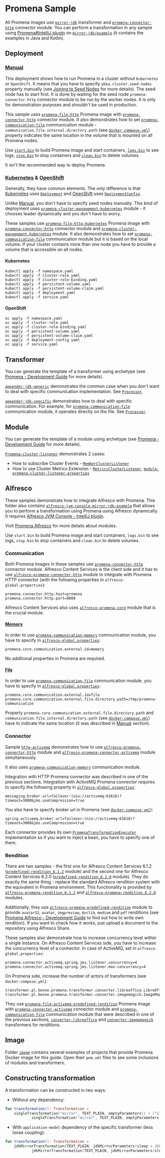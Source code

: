 # Promena Sample
All Promena images use [`mirror-jdk`](./transformer/mirror-jdk) transformer and [`promena-connector-http`](https://gitlab.office.beone.pl/promena/promena/tree/master/module/connector/activemq) connector module. 
You can perform a transformation in any sample using [Promena#IntelliJ plugin](https://gitlab.office.beone.pl/promena/promena#intellij-plugin) on [`mirror-jdk/example`](./transformer/mirror-jdk/example) (it contains the examples in Java and Kotlin).

## Deployment
### [Manual](./deployment/manual)
This deployment shows how to run Promena in a cluster without `Kubernetes` or `OpenShift`. It means that you have to specify `akka.cluster.seed-nodes` property manually (see [Joining to Seed Nodes](https://doc.akka.io/docs/akka/2.5.26/cluster-usage.html#joining-to-seed-nodes) for more details). The seed node has to start first. It is done by waiting for the seed node `promena-connector-http` connector module to be run by the worker nodes. It is only for demonstration purposes and shouldn't be used in production. 

This sample uses [`promena-file-http`](./image/promena-file-http) Promena image with [`promena-connector-http`](https://gitlab.office.beone.pl/promena/promena/tree/master/module/connector/activemq) connector module. It also demonstrates how to set [`promena-communication-file`](https://gitlab.office.beone.pl/promena/promena/tree/master/module/communication/file) communication module - `communication.file.internal.directory.path` (see [`docker-compose.yml`](./deployment/manual/docker-compose.yml)) property indicates the same location in the volume that is mounted on all Promena nodes.

Use [`start.bin`](./deployment/manual/bin/start.sh) to build Promena image and start containers, [`logs.bin`](./deployment/manual/bin/logs.sh) to see logs, [`stop.bin`](./deployment/manual/bin/stop.sh) to stop containers and [`clean.bin`](./deployment/manual/bin/clean.sh) to delete volumes.

It isn't the recommended way to deploy Promena.

### [Kubernetes](./deployment/kubernetes) & [OpenShift](./deployment/openshift)
Generally, they have common elements. The only difference is that [Kubernetes](./deployment/kubernetes) uses [`Deployment`](./deployment/kubernetes/deployment.yaml) and [OpenShift](./deployment/openshift) uses [`DeploymentConfig`](./deployment/openshift/deployment-config.yaml).

Unlike [Manual](./deployment/manual), you don't have to specify seed nodes manually. This kind of deployment uses [`promena-cluster-management-kubernetes`](https://gitlab.office.beone.pl/promena/promena/tree/master/module/cluster/management/kubernetes) module - it chooses leader dynamically and you don't have to worry.

 These samples use [`promena-file-http-kubernetes`](./image/promena-file-http-kubernetes) Promena image with [`promena-connector-http`](https://gitlab.office.beone.pl/promena/promena/tree/master/module/connector/activemq) connector module and [`promena-cluster-management-kubernetes`](https://gitlab.office.beone.pl/promena/promena/tree/master/module/cluster/management/kubernetes) module. It also demonstrates how to set [`promena-communication-file`](https://gitlab.office.beone.pl/promena/promena/tree/master/module/communication/file) communication module but it is based on the local volume. If your cluster contains more than one node you have to provide a volume that is accessible on all nodes.
 
#### Kubernetes
```
kubectl apply -f namespace.yaml
kubectl apply -f cluster-role.yaml
kubectl apply -f cluster-role-binding.yaml
kubectl apply -f persistent-volume.yaml
kubectl apply -f persistent-volume-claim.yaml
kubectl apply -f deployment.yaml
kubectl apply -f service.yaml
```

#### OpenShift
```
oc apply -f namespace.yaml
oc apply -f cluster-role.yaml
oc apply -f cluster-role-binding.yaml
oc apply -f persistent-volume.yaml
oc apply -f persistent-volume-claim.yaml
oc apply -f deployment-config.yaml
oc apply -f service.yaml
```

## Transformer
You can generate the template of a transformer using archetype (see [Promena - Development Guide](https://gitlab.office.beone.pl/promena/promena/blob/master/DEVELOPMENT-GUIDE.md) for more details). 

[`appender-jdk-generic`](./transformer/appender-jdk-general) demonstrates the common case when you don't want to deal with specific communication implementation. See [`Processor`](./transformer/appender-jdk-general/implementation/src/main/kotlin/pl/beone/promena/transformer/appender/jdkgeneral/processor/Processor.kt).

[`appender-jdk-specific`](./transformer/appender-jdk-specific) demonstrates how to deal with specific communication. For example, for [`promena-communication-file`](https://gitlab.office.beone.pl/promena/promena/tree/master/module/communication/file) communication module, it operates directly on the file. See [`Processor`](./transformer/appender-jdk-specific/implementation/src/main/kotlin/pl/beone/promena/transformer/appender/jdkspecific/processor/Processor.kt).

## Module
You can generate the template of a module using archetype (see [Promena - Development Guide](https://gitlab.office.beone.pl/promena/promena/blob/master/DEVELOPMENT-GUIDE.md) for more details). 

[`Promena-cluster-listener`](./module/promena-cluster-listener) demonstrates 2 cases:
* How to subscribe Cluster Events - [`MemberClusterListener`](./module/promena-cluster-listener/internal/src/main/kotlin/pl/beone/promena/cluster/listener/MemberClusterListener.kt)
* How to use Cluster Metrics Extension - [`MetricsClusterListener`](./module/promena-cluster-listener/internal/src/main/kotlin/pl/beone/promena/cluster/listener/MetricsClusterListener.kt), [`module-promena-cluster-listener.properties`](./module/promena-cluster-listener/configuration/src/main/resources/module-promena-cluster-listener.properties)

## Alfresco
These samples demonstrate how to integrate Alfresco with Promena. This folder also contains [`alfresco-jvm-console-mirror-jdk-example`](./alfresco/alfresco-jvm-console-mirror-jdk-example) that allows you to perform a transformation using Promena using Alfresco dynamically. It requires [Alfresco JVM Console - IntelliJ plugin](https://github.com/Skotar/alfresco-jvm-console).

Visit [Promena Alfresco](https://gitlab.office.beone.pl/promena/promena-alfresco) for more details about modules.

Use `start.bin` to build Promena image and start containers, `logs.bin` to see logs, `stop.bin` to stop containers and `clean.bin` to delete volumes.

### Communication
Both Promena images in these samples use [`promena-connector-http`](https://gitlab.office.beone.pl/promena/promena/tree/master/module/connector/activemq) connector module. Alfresco Content Services is the client side and it has to use [`alfresco-promena-connector-http`](https://gitlab.office.beone.pl/promena/promena-alfresco/tree/master/connector/alfresco-promena-connector-http) module to integrate with Promena HTTP connector (with the following properties in `alfresco-global.properties`):
```properties
promena.connector.http.host=promena
promena.connector.http.port=8080
```
Alfresco Content Services also uses [`alfresco-promena-core`](https://gitlab.office.beone.pl/promena/promena-alfresco/tree/master/alfresco-promena-core) module that is the crucial module. 
 
#### [Memory](./alfresco/communication/memory)
In order to use [`promena-communication-memory`](https://gitlab.office.beone.pl/promena/promena/tree/master/module/communication/memory) communication module, you have to specify in [`alfresco-global.properties`](./alfresco/communication/memory/data/alfresco-global.properties):
```properties
promena.core.communication.external.id=memory
```
No additional properties in Promena are required.

#### [File](./alfresco/communication/file)
In order to use [`promena-communication-file`](https://gitlab.office.beone.pl/promena/promena/tree/master/module/communication/file) communication module, you have to specify in [`alfresco-global.properties`](./alfresco/communication/file/data/alfresco-global.properties):
```properties
promena.core.communication.external.id=file
promena.core.communication.external.file.directory.path=/tmp/promena-communication
```
Property `promena.core.communication.external.file.directory.path` and `communication.file.internal.directory.path` (see [`docker-compose.yml`](./alfresco/communication/file/docker-compose.yml)) have to indicate the same location (it was described in [Manual](#manual) section).

### Connector
Sample [`http-activemq`](./alfresco/connector/http-activemq) demonstrates how to use [`alfresco-promena-connector-http`](https://gitlab.office.beone.pl/promena/promena-alfresco/tree/master/connector/alfresco-promena-connector-http) module and [`alfresco-promena-connector-activemq`](https://gitlab.office.beone.pl/promena/promena-alfresco/tree/master/connector/alfresco-promena-connector-activemq) module simultaneously. 

It also uses [`promena-communication-memory`](https://gitlab.office.beone.pl/promena/promena/tree/master/module/communication/memory) communication module.

Integration with HTTP Promena connector was described in one of the previous sections. Integration with ActiveMQ Promena connector requires to specify the following property in [`alfresco-global.properties`](./alfresco/connector/http-activemq/data/alfresco-global.properties):
```properties
messaging.broker.url=failover:(nio://activemq:61616)?timeout=3000&jms.useCompression=true
```

You also have to specify broker url in Promena (see [`docker-compose.yml`](./alfresco/connector/http-activemq/docker-compose.yml)):
```properties
spring.activemq.broker-url=failover:(nio://activemq:61616)?timeout=3000&jms.useCompression=true
```

Each connector provides its own [`PromenaTransformationExecutor`](https://gitlab.office.beone.pl/promena/promena-alfresco/blob/master/alfresco-promena-core/src/main/kotlin/pl/beone/promena/alfresco/module/core/contract/transformation/PromenaTransformationExecutor.kt) implementation so if you want to inject a bean, you have to specify one of them.

### Rendition
There are two samples - the first one for Alfresco Content Services 6.1.2 ([`predefined-rendition_6.1.2`](./alfresco/rendition/predefined-rendition_6.1.2) module) and the second one for Alfresco Content Services 6.2.0 ([`predefined-rendition_6.2.0`](./alfresco/rendition/predefined-rendition_6.2.0) module). They do exactly the same thing - replace the standard Alfresco rendition system with the equivalent in Promena environment. This functionality is provided by [`alfresco-promena-rendition_6.1.2`](https://gitlab.office.beone.pl/promena/promena-alfresco/tree/master/rendition/alfresco-promena-rendition_6.1.2) and [`alfresco-promena-rendition_6.2.0`](https://gitlab.office.beone.pl/promena/promena-alfresco/tree/master/rendition/alfresco-promena-rendition_6.2.0) modules.

Additionally, they use [`alfresco-promena-predefined-rendition`](https://gitlab.office.beone.pl/promena/promena-alfresco/tree/master/rendition/alfresco-promena-predefined-rendition) module to provide `avatar32`, `avatar`, `imgpreview`, `doclib`, `medium` and `pdf` renditions (see [Promena Alfresco - Development Guide](https://gitlab.office.beone.pl/promena/promena-alfresco/blob/master/DEVELOPMENT-GUIDE.md) to find out how to write own rendition). If you want to check how it works, just upload a document to the repository using Alfresco Share.

These samples also demonstrate how to increase concurrency level within a single instance. On Alfresco Content Services side, you have to increase the concurrency level of a connector. In case of ActiveMQ, set in `alfresco-global.properties`:
```properties
promena.connector.activemq.spring.jms.listener.concurrency=4
promena.connector.activemq.spring.jms.listener.max-concurrency=4
```
On Promena side, increase the number of actors of transformers (see `docker-compose.yml`):
```properties
transformer.pl.beone.promena.transformer.converter.libreoffice.LibreOfficeConverterTransformer.actors=4
transformer.pl.beone.promena.transformer.converter.imagemagick.ImageMagickConverterTransformer.actors=4
```

They use [`promena-file-activemq-predefined-rendition`](./image/promena-file-activemq-predefined-rendition) Promena image with [`promena-connector-activemq`](https://gitlab.office.beone.pl/promena/promena-alfresco/tree/master/connector/alfresco-promena-connector-activemq) connector module and [`promena-communication-file`](https://gitlab.office.beone.pl/promena/promena/tree/master/module/communication/file) communication module that were described in one of the previous sections, [`converter-libreoffice`](https://gitlab.office.beone.pl/promena/promena-transformer-converter-libreoffice) and [`converter-imagemagick`](https://gitlab.office.beone.pl/promena/promena-transformer-converter-imagemagick) transformers for renditions.

## Image
Folder [`image`](./image) contains several examples of projects that provide Promena Docker image for this guide. Open their `pom.xml` files to see some inclusions of modules and transformers.

## Constructing transformation
A transformation can be constructed in two ways:
* Without any dependency:
```kotlin
fun transformation(): Transformation =
    singleTransformation("mirror", TEXT_PLAIN, emptyParameters() + ("sleep" to 2000)) next
            singleTransformation("mirror", TEXT_PLAIN, emptyParameters() + ("sleep" to 3000))
```
* With `application-model` dependency of the specific transformer (less loose coupling):
```kotlin
fun transformation(): Transformation =
    jdkMirrorTransformation(TEXT_PLAIN, jdkMirrorParameters(sleep = 2000)) next
            jdkMirrorTransformation(TEXT_PLAIN, jdkMirrorParameters(sleep = 3000))
```